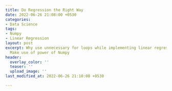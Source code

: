 ```yaml
---
title: Do Regression the Right Way
date: 2022-06-26 21:08:00 +0530
categories:
- Data Science
tags:
- Numpy
- Linear Regression
layout: post
excerpt: Why use unnecessary for loops while implementing linear regression from scratch?
  Make use of power of Numpy
header:
  overlay_color: ''
  teaser: ''
  upload_image: ''
last_modified_at: 2022-06-26 21:10:00 +0530

---
```

